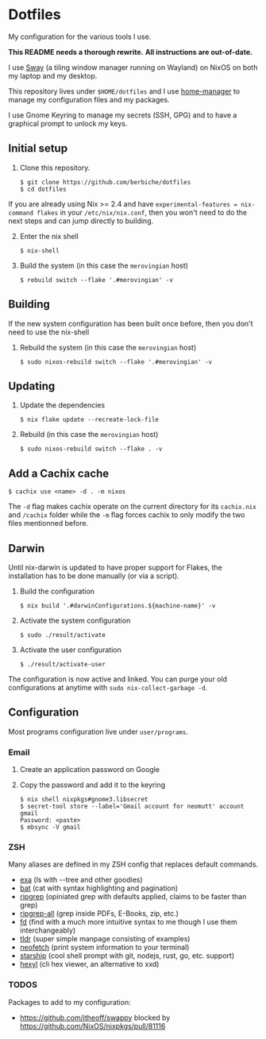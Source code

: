 # Dotfiles

My configuration for the various tools I use.

**This README needs a thorough rewrite.**
**All instructions are out-of-date.**

I use [Sway](https://swaywm.org) (a tiling window manager running on Wayland) on NixOS on both my laptop and my desktop.

This repository lives under `$HOME/dotfiles` and I use [home-manager](https://github.com/rycee/home-manager) to manage
my configuration files and my packages.

I use Gnome Keyring to manage my secrets (SSH, GPG) and to have a graphical prompt to unlock my keys.

## Initial setup

1. Clone this repository.

    ``` console
    $ git clone https://github.com/berbiche/dotfiles
    $ cd dotfiles
    ```

If you are already using Nix >= 2.4 and have `experimental-features = nix-command flakes` in your `/etc/nix/nix.conf`,
then you won't need to do the next steps and can jump directly to building.

2. Enter the nix shell

    ``` console
    $ nix-shell
    ```

3. Build the system (in this case the `merovingian` host)

    ``` console
    $ rebuild switch --flake '.#merovingian' -v
    ```

## Building

If the new system configuration has been built once before, then you don't need to use the nix-shell

1. Rebuild the system (in this case the `merovingian` host)

    ``` console
    $ sudo nixos-rebuild switch --flake '.#merovingian' -v
    ```

## Updating

1. Update the dependencies

    ``` console
    $ nix flake update --recreate-lock-file
    ```

2. Rebuild (in this case the `merovingian` host)

    ``` console
    $ sudo nixos-rebuild switch --flake . -v
    ```

## Add a Cachix cache

``` console
$ cachix use <name> -d . -m nixos
```

The `-d` flag makes cachix operate on the current directory for its `cachix.nix` and `/cachix` folder
while the `-m` flag forces cachix to only modify the two files mentionned before.

## Darwin

Until nix-darwin is updated to have proper support for Flakes, the installation has to be done
manually (or via a script).

1. Build the configuration

    ``` console
    $ nix build '.#darwinConfigurations.${machine-name}' -v
    ```

2. Activate the system configuration

    ``` console
    $ sudo ./result/activate
    ```

3. Activate the user configuration

    ``` console
    $ ./result/activate-user
    ```

The configuration is now active and linked.
You can purge your old configurations at anytime with `sudo nix-collect-garbage -d`.

## Configuration

Most programs configuration live under `user/programs`.

### Email

1. Create an application password on Google

2. Copy the password and add it to the keyring

    ``` console
    $ nix shell nixpkgs#gnome3.libsecret
    $ secret-tool store --label='Gmail account for neomutt' account gmail
    Password: <paste>
    $ mbsync -V gmail
    ```

### ZSH

Many aliases are defined in my ZSH config that replaces default commands.

- [exa](https://github.com/ogham/exa) (ls with --tree and other goodies)
- [bat](https://github.com/sharkdp/bat) (cat with syntax highlighting and pagination)
- [ripgrep](https://github.com/BurntSushi/ripgrep) (opiniated grep with defaults applied, claims to be faster than grep)
- [ripgrep-all](https://github.com/phiresky/ripgrep-all) (grep inside PDFs, E-Books, zip, etc.)
- [fd](https://github.com/sharkdp/fd) (find with a much more intuitive syntax to me though I use them interchangeably)
- [tldr](https://github.com/tldr-pages/tldr) (super simple manpage consisting of examples)
- [neofetch](https://github.com/dylanaraps/neofetch) (print system information to your terminal)
- [starship](https://github.com/starship/starship) (cool shell prompt with git, nodejs, rust, go, etc. support)
- [hexyl](https://sharkdp/hexyl) (cli hex viewer, an alternative to xxd)

### TODOS

Packages to add to my configuration:

- <https://github.com/jtheoff/swappy> blocked by <https://github.com/NixOS/nixpkgs/pull/81116>
